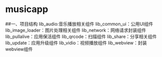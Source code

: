 # musicapp

##一、项目结构
  lib_audio:音乐播放相关组件
  lib_common_ui：公用UI组件
  lib_image_loader：图片处理相关组件
  lib_network：网络请求封装组件
  lib_pullalive：应用保活组件
  lib_qrcode：扫描组件
  lib_share：分享相关组件
  lib_update：应用升级组件
  lib_vidio：视频播放组件
  lib_webview：封装webview组件
